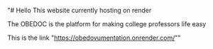 "# Hello This website currently hosting on render

The OBEDOC is the platform for making college professors life easy

This is the link "https://obedovumentation.onrender.com/"" 

